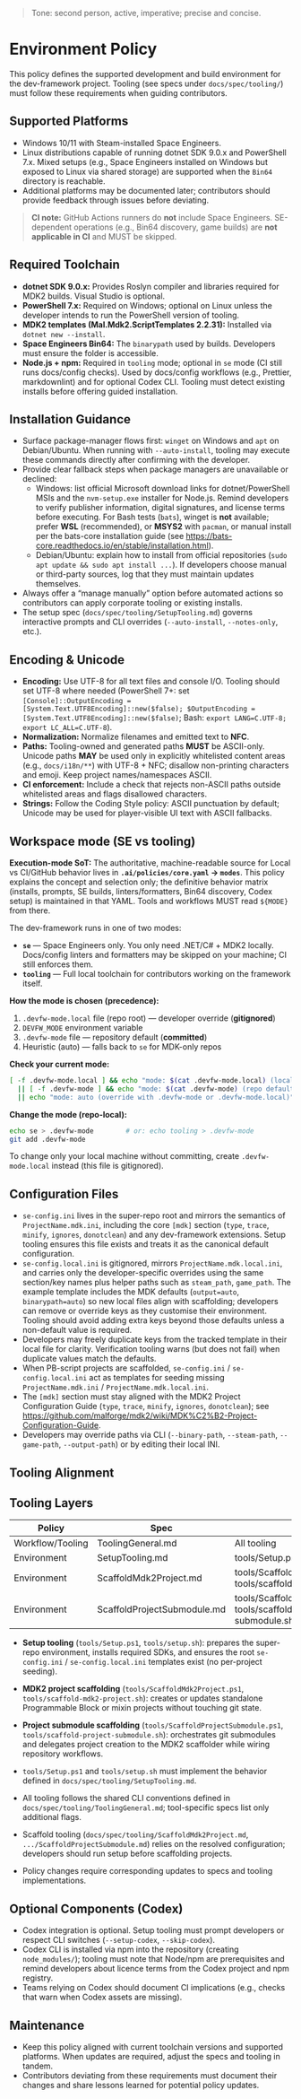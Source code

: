 > Tone: second person, active, imperative; precise and concise.

# Environment Policy

This policy defines the supported development and build environment for the dev-framework project. Tooling (see specs under `docs/spec/tooling/`) must follow these requirements when guiding contributors.

## Supported Platforms

- Windows 10/11 with Steam-installed Space Engineers.
- Linux distributions capable of running dotnet SDK 9.0.x and PowerShell 7.x. Mixed setups (e.g., Space Engineers installed on Windows but exposed to Linux via shared storage) are supported when the `Bin64` directory is reachable.
- Additional platforms may be documented later; contributors should provide feedback through issues before deviating.

> **CI note:** GitHub Actions runners do **not** include Space Engineers. SE-dependent operations (e.g., Bin64 discovery, game builds) are **not applicable in CI** and MUST be skipped.

## Required Toolchain

- **dotnet SDK 9.0.x:** Provides Roslyn compiler and libraries required for MDK2 builds. Visual Studio is optional.
- **PowerShell 7.x:** Required on Windows; optional on Linux unless the developer intends to run the PowerShell version of tooling.
- **MDK2 templates (Mal.Mdk2.ScriptTemplates 2.2.31):** Installed via `dotnet new --install`.
- **Space Engineers Bin64:** The `binarypath` used by builds. Developers must ensure the folder is accessible.
- **Node.js + npm:** Required in `tooling` mode; optional in `se` mode (CI still runs docs/config checks). Used by docs/config workflows (e.g., Prettier, markdownlint) and for optional Codex CLI. Tooling must detect existing installs before offering guided installation.

## Installation Guidance

- Surface package-manager flows first: `winget` on Windows and `apt` on Debian/Ubuntu. When running with `--auto-install`, tooling may execute these commands directly after confirming with the developer.
- Provide clear fallback steps when package managers are unavailable or declined:
  - Windows: list official Microsoft download links for dotnet/PowerShell MSIs and the `nvm-setup.exe` installer for Node.js. Remind developers to verify publisher information, digital signatures, and license terms before executing. For Bash tests (`bats`), winget is **not** available; prefer **WSL** (recommended), or **MSYS2** with `pacman`, or manual install per the bats-core installation guide (see https://bats-core.readthedocs.io/en/stable/installation.html).
  - Debian/Ubuntu: explain how to install from official repositories (`sudo apt update && sudo apt install ...`). If developers choose manual or third-party sources, log that they must maintain updates themselves.
- Always offer a “manage manually” option before automated actions so contributors can apply corporate tooling or existing installs.
- The setup spec (`docs/spec/tooling/SetupTooling.md`) governs interactive prompts and CLI overrides (`--auto-install`, `--notes-only`, etc.).

## Encoding & Unicode

- **Encoding:** Use UTF-8 for all text files and console I/O. Tooling should set UTF-8 where needed (PowerShell 7+: set `[Console]::OutputEncoding = [System.Text.UTF8Encoding]::new($false); $OutputEncoding = [System.Text.UTF8Encoding]::new($false)`; Bash: `export LANG=C.UTF-8; export LC_ALL=C.UTF-8`).
- **Normalization:** Normalize filenames and emitted text to **NFC**.
- **Paths:** Tooling-owned and generated paths **MUST** be ASCII-only. Unicode paths **MAY** be used only in explicitly whitelisted content areas (e.g., `docs/i18n/**`) with UTF-8 + NFC; disallow non-printing characters and emoji. Keep project names/namespaces ASCII.
- **CI enforcement:** Include a check that rejects non-ASCII paths outside whitelisted areas and flags disallowed characters.
- **Strings:** Follow the Coding Style policy: ASCII punctuation by default; Unicode may be used for player-visible UI text with ASCII fallbacks.

## Workspace mode (SE vs tooling)

**Execution-mode SoT:** The authoritative, machine-readable source for Local vs CI/GitHub behavior lives in **`.ai/policies/core.yaml` → `modes`**. This policy explains the concept and selection only; the definitive behavior matrix (installs, prompts, SE builds, linters/formatters, Bin64 discovery, Codex setup) is maintained in that YAML. Tools and workflows MUST read `${MODE}` from there.

The dev-framework runs in one of two modes:

- **`se`** — Space Engineers only. You only need .NET/C# + MDK2 locally. Docs/config linters and formatters may be skipped on your machine; CI still enforces them.
- **`tooling`** — Full local toolchain for contributors working on the framework itself.

**How the mode is chosen (precedence):**

1. `.devfw-mode.local` file (repo root) — developer override (**gitignored**)
2. `DEVFW_MODE` environment variable
3. `.devfw-mode` file — repository default (**committed**)
4. Heuristic (auto) — falls back to `se` for MDK-only repos

**Check your current mode:**

```bash
[ -f .devfw-mode.local ] && echo "mode: $(cat .devfw-mode.local) (local override)" \
  || [ -f .devfw-mode ] && echo "mode: $(cat .devfw-mode) (repo default)" \
  || echo "mode: auto (override with .devfw-mode or .devfw-mode.local)"
```

**Change the mode (repo-local):**

```bash
echo se > .devfw-mode        # or: echo tooling > .devfw-mode
git add .devfw-mode
```

To change only your local machine without committing, create `.devfw-mode.local` instead (this file is gitignored).

## Configuration Files

- `se-config.ini` lives in the super-repo root and mirrors the semantics of `ProjectName.mdk.ini`, including the core `[mdk]` section (`type`, `trace`, `minify`, `ignores`, `donotclean`) and any dev-framework extensions. Setup tooling ensures this file exists and treats it as the canonical default configuration.
- `se-config.local.ini` is gitignored, mirrors `ProjectName.mdk.local.ini`, and carries only the developer-specific overrides using the same section/key names plus helper paths such as `steam_path`, `game_path`. The example template includes the MDK defaults (`output=auto`, `binarypath=auto`) so new local files align with scaffolding; developers can remove or override keys as they customise their environment. Tooling should avoid adding extra keys beyond those defaults unless a non-default value is required.
- Developers may freely duplicate keys from the tracked template in their local file for clarity. Verification tooling warns (but does not fail) when duplicate values match the defaults.
- When PB-script projects are scaffolded, `se-config.ini` / `se-config.local.ini` act as templates for seeding missing `ProjectName.mdk.ini` / `ProjectName.mdk.local.ini`.
- The `[mdk]` section must stay aligned with the MDK2 Project Configuration Guide (`type`, `trace`, `minify`, `ignores`, `donotclean`); see <https://github.com/malforge/mdk2/wiki/MDK%C2%B2-Project-Configuration-Guide>.
- Developers may override paths via CLI (`--binary-path`, `--steam-path`, `--game-path`, `--output-path`) or by editing their local INI.

## Tooling Alignment

## Tooling Layers

| Policy           | Spec                        | Tool                                                                    |
| ---------------- | --------------------------- | ----------------------------------------------------------------------- |
| Workflow/Tooling | ToolingGeneral.md           | All tooling                                                             |
| Environment      | SetupTooling.md             | tools/Setup.ps1, tools/setup.sh                                         |
| Environment      | ScaffoldMdk2Project.md      | tools/ScaffoldMdk2Project.ps1, tools/scaffold-mdk2-project.sh           |
| Environment      | ScaffoldProjectSubmodule.md | tools/ScaffoldProjectSubmodule.ps1, tools/scaffold-project-submodule.sh |

- **Setup tooling** (`tools/Setup.ps1`, `tools/setup.sh`): prepares the super-repo environment, installs required SDKs, and ensures the root `se-config.ini` / `se-config.local.ini` templates exist (no per-project seeding).
- **MDK2 project scaffolding** (`tools/ScaffoldMdk2Project.ps1`, `tools/scaffold-mdk2-project.sh`): creates or updates standalone Programmable Block or mixin projects without touching git state.
- **Project submodule scaffolding** (`tools/ScaffoldProjectSubmodule.ps1`, `tools/scaffold-project-submodule.sh`): orchestrates git submodules and delegates project creation to the MDK2 scaffolder while wiring repository workflows.

- `tools/Setup.ps1` and `tools/setup.sh` must implement the behavior defined in `docs/spec/tooling/SetupTooling.md`.
- All tooling follows the shared CLI conventions defined in `docs/spec/tooling/ToolingGeneral.md`; tool-specific specs list only additional flags.
- Scaffold tooling (`docs/spec/tooling/ScaffoldMdk2Project.md`, `.../ScaffoldProjectSubmodule.md`) relies on the resolved configuration; developers should run setup before scaffolding projects.
- Policy changes require corresponding updates to specs and tooling implementations.

## Optional Components (Codex)

- Codex integration is optional. Setup tooling must prompt developers or respect CLI switches (`--setup-codex`, `--skip-codex`).
- Codex CLI is installed via npm into the repository (creating `node_modules/`); tooling must note that Node/npm are prerequisites and remind developers about licence terms from the Codex project and npm registry.
- Teams relying on Codex should document CI implications (e.g., checks that warn when Codex assets are missing).

## Maintenance

- Keep this policy aligned with current toolchain versions and supported platforms. When updates are required, adjust the specs and tooling in tandem.
- Contributors deviating from these requirements must document their changes and share lessons learned for potential policy updates.
